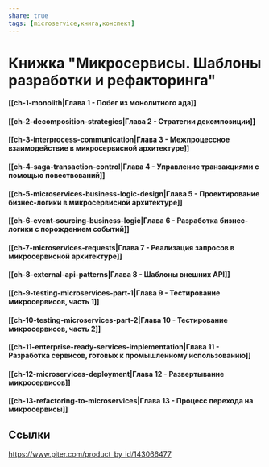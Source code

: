 ```yaml
---
share: true
tags: [microservice,книга,конспект]
---
```

# Книжка "Микросервисы. Шаблоны разработки и рефакторинга"
#### [[ch-1-monolith|Глава 1 - Побег из монолитного ада]]
#### [[ch-2-decomposition-strategies|Глава 2 - Стратегии декомпозиции]]
#### [[ch-3-interprocess-communication|Глава 3 - Межпроцессное взаимодействие в микросервисной архитектуре]]
#### [[ch-4-saga-transaction-control|Глава 4 - Управление транзакциями с помощью повествований]]
#### [[ch-5-microservices-business-logic-design|Глава 5 - Проектирование бизнес-логики в микросервисной архитектуре]]
#### [[ch-6-event-sourcing-business-logic|Глава 6 - Разработка бизнес-логики с порождением событий]]
#### [[ch-7-microservices-requests|Глава 7 - Реализация запросов в микросервисной архитектуре]]
#### [[ch-8-external-api-patterns|Глава 8 - Шаблоны внешних API]]
#### [[ch-9-testing-microservices-part-1|Глава 9 - Тестирование микросервисов, часть 1]]
#### [[ch-10-testing-microservices-part-2|Глава 10 - Тестирование микросервисов, часть 2]]
#### [[ch-11-enterprise-ready-services-implementation|Глава 11 - Разработка сервисов, готовых к промышленному использованию]]
#### [[ch-12-microservices-deployment|Глава 12 - Развертывание микросервисов]]
#### [[ch-13-refactoring-to-microservices|Глава 13 - Процесс перехода на микросервисы]]
## Ссылки
https://www.piter.com/product_by_id/143066477
